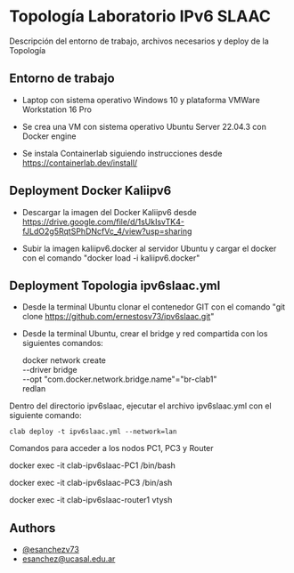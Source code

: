 
# Topología Laboratorio IPv6 SLAAC 

Descripción del entorno de trabajo, archivos necesarios y deploy de la Topología



## Entorno de trabajo
- Laptop con sistema operativo Windows 10 y plataforma VMWare Workstation 16 Pro

- Se crea una VM con sistema operativo Ubuntu Server 22.04.3 con Docker engine

- Se instala Containerlab siguiendo instrucciones desde https://containerlab.dev/install/





    
## Deployment Docker Kaliipv6

- Descargar la imagen del Docker Kaliipv6 desde https://drive.google.com/file/d/1sUkIsvTK4-fJLdO2g5RqtSPhDNcfVc_4/view?usp=sharing

- Subir la imagen kaliipv6.docker al servidor Ubuntu y cargar el docker con el comando "docker load -i kaliipv6.docker"

## Deployment Topologia ipv6slaac.yml

- Desde la terminal Ubuntu clonar el contenedor GIT con el comando "git clone https://github.com/ernestosv73/ipv6slaac.git"

- Desde la terminal Ubuntu, crear el bridge y red compartida con los siguientes comandos:


     docker network create \
       --driver bridge \
       --opt "com.docker.network.bridge.name"="br-clab1" \
     redlan

Dentro del directorio ipv6slaac, ejecutar el archivo ipv6slaac.yml con el siguiente comando:

    clab deploy -t ipv6slaac.yml --network=lan

Comandos para acceder a los nodos PC1, PC3 y Router

 docker exec -it clab-ipv6slaac-PC1 /bin/bash

 docker exec -it clab-ipv6slaac-PC3 /bin/ash

 docker exec -it clab-ipv6slaac-router1 vtysh 








## Authors

- [@esanchezv73](https://github.com/ernestosv73/ipv6slaac)
- esanchez@ucasal.edu.ar

